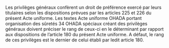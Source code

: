 Les privilèges généraux confèrent un droit de préférence exercé par leurs titulaires
selon les dispositions prévues par les articles 225 et 226 du présent Acte uniforme. Les textes
Acte uniforme OHADA portant organisation des sûretés
34
OHADA
spéciaux créant des privilèges généraux doivent préciser le rang de ceux-ci en
le déterminant par rapport aux dispositions de l’article 180 du présent Acte
uniforme. A défaut, le rang de ces privilèges est le dernier de celui établi par
ledit article 180.
